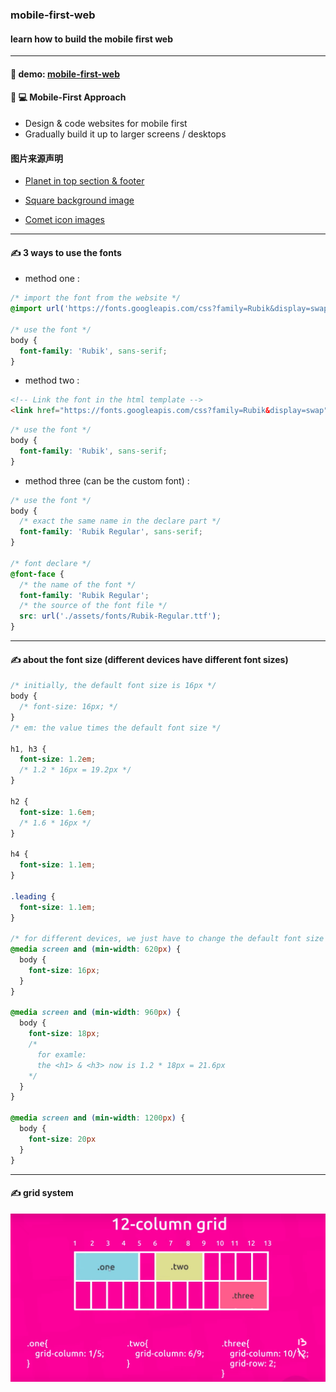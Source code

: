 ### mobile-first-web

#### learn how to build the mobile first web

---

#### :eyes: demo: [mobile-first-web](https://sincerity628.github.io/mobile-first-web/)

#### :iphone: :computer: Mobile-First Approach
- Design & code websites for mobile first
- Gradually build it up to larger screens / desktops

#### 图片来源声明
- [Planet in top section & footer](https://stock.adobe.com/uk/images/fantasy-cartoon-planet-fantastic-alien-planets-space-world-game-vector-elements-galaxy-space-fantastic-planet-for-gui-illustration/225345787)

- [Square background image](https://stock.adobe.com/uk/images/retro-futuristic-neon-grid-background-80s-design-3d-illustration/298537506)

- [Comet icon images](https://stock.adobe.com/uk/images/comet-asteroid-and-meteorite-cartoon-space-objects-atmospheric-fireballs-vector-set-illustration-of-asteroid-and-comet-meteor-and-meteorite/231710073)

---

#### :writing_hand: 3 ways to use the fonts
- method one :
```css
/* import the font from the website */
@import url('https://fonts.googleapis.com/css?family=Rubik&display=swap');

/* use the font */
body {
  font-family: 'Rubik', sans-serif;
}
```

- method two :
```html
<!-- Link the font in the html template -->
<link href="https://fonts.googleapis.com/css?family=Rubik&display=swap" rel="stylesheet">
```
```css
/* use the font */
body {
  font-family: 'Rubik', sans-serif;
}
```

- method three (can be the custom font) :
```css
/* use the font */
body {
  /* exact the same name in the declare part */
  font-family: 'Rubik Regular', sans-serif;
}

/* font declare */
@font-face {
  /* the name of the font */
  font-family: 'Rubik Regular';
  /* the source of the font file */
  src: url('./assets/fonts/Rubik-Regular.ttf');
}
```

---

#### :writing_hand: about the font size (different devices have different font sizes)
```css
/* initially, the default font size is 16px */
body {
  /* font-size: 16px; */
}
/* em: the value times the default font size */

h1, h3 {
  font-size: 1.2em;
  /* 1.2 * 16px = 19.2px */
}

h2 {
  font-size: 1.6em;
  /* 1.6 * 16px */
}

h4 {
  font-size: 1.1em;
}

.leading {
  font-size: 1.1em;
}

/* for different devices, we just have to change the default font size */
@media screen and (min-width: 620px) {
  body {
    font-size: 16px;
  }
}

@media screen and (min-width: 960px) {
  body {
    font-size: 18px;
    /*
      for examle:
      the <h1> & <h3> now is 1.2 * 18px = 21.6px
    */
  }
}

@media screen and (min-width: 1200px) {
  body {
    font-size: 20px
  }
}
```

---

#### :writing_hand: grid system
![12-grid](./assets/screen-shots/grid.png)
